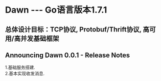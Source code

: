 Dawn --- Go语言版本1.7.1
===========================================
## 总体设计目标：TCP协议, Protobuf/Thrift协议, 高可用/高并发基础框架

Announcing Dawn 0.0.1 - Release Notes
--------
1.基础服务搭建.<br/>
2.基本实现收发消息.<br/>
